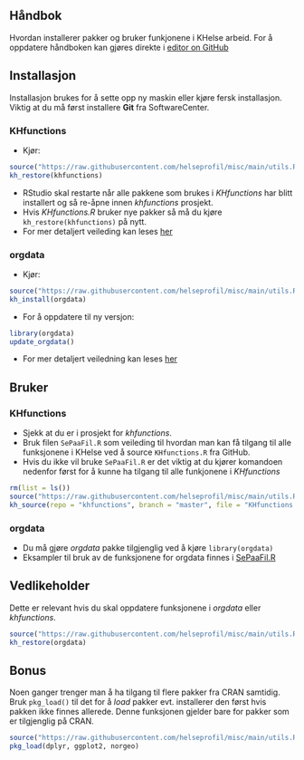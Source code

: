 ## Håndbok 

Hvordan installerer pakker og bruker funkjonene i KHelse arbeid. For å oppdatere
håndboken kan gjøres direkte i [editor on
GitHub](https://github.com/helseprofil/helseprofil.github.io/edit/main/docs/index.md)

## Installasjon

Installasjon brukes for å sette opp ny maskin eller kjøre fersk installasjon.
Viktig at du må først installere **Git** fra SoftwareCenter.

### KHfunctions
- Kjør:

```R
source("https://raw.githubusercontent.com/helseprofil/misc/main/utils.R")
kh_restore(khfunctions)
```
- RStudio skal restarte når alle pakkene som brukes i *KHfunctions* har blitt installert og så re-åpne innen *khfunctions* prosjekt.
- Hvis *KHfunctions.R* bruker nye pakker så må du kjøre `kh_restore(khfunctions)` på nytt.
- For mer detaljert veileding kan leses [her](https://github.com/helseprofil/khfunctions#khfunctions "khfunctions")

### orgdata
- Kjør:

```R
source("https://raw.githubusercontent.com/helseprofil/misc/main/utils.R")
kh_install(orgdata)
```
- For å oppdatere til ny versjon:

```R
library(orgdata)
update_orgdata()
```
- For mer detaljert veiledning kan leses [her](https://helseprofil.github.io/orgdata/articles/sepaafil.html "orgdata")

## Bruker

### KHfunctions
- Sjekk at du er i prosjekt for *khfunctions*.
- Bruk filen `SePaaFil.R` som veileding til hvordan man kan få tilgang til alle funksjonene i KHelse ved å source `KHfunctions.R` fra GitHub.
- Hvis du ikke vil bruke `SePaaFil.R` er det viktig at du kjører komandoen nedenfor først for å kunne ha tilgang til alle funkjonene i *KHfunctions*

```R
rm(list = ls())
source("https://raw.githubusercontent.com/helseprofil/misc/main/utils.R")
kh_source(repo = "khfunctions", branch = "master", file = "KHfunctions.R", encoding = "latin1")
```

### orgdata

- Du må gjøre *orgdata* pakke tilgjenglig ved å kjøre `library(orgdata)`
- Eksampler til bruk av de funksjonene for orgdata finnes i [SePaaFil.R](https://helseprofil.github.io/orgdata/articles/sepaafil.html)

## Vedlikeholder

Dette er relevant hvis du skal oppdatere funksjonene i *orgdata* eller *khfunctions*.

```R
source("https://raw.githubusercontent.com/helseprofil/misc/main/utils.R")
kh_restore(orgdata)
```

## Bonus 

Noen ganger trenger man å ha tilgang til flere pakker fra CRAN samtidig. Bruk
`pkg_load()` til det for å *load* pakker evt. installerer den først hvis pakken
ikke finnes allerede. Denne funksjonen gjelder bare for pakker som er tilgjenglig på CRAN.

```R
source("https://raw.githubusercontent.com/helseprofil/misc/main/utils.R")
pkg_load(dplyr, ggplot2, norgeo)
```

